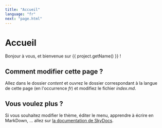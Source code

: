 ```yaml
---
title: "Accueil"
language: "fr"
next: "page.html"
---
```


# Accueil

Bonjour à vous, et bienvenue sur {{ project.getName() }} !

## Comment modifier cette page ?

Allez dans le dossier _content_ et ouvrez le dossier correspondant à la langue de cette page (en l'occurrence _fr_) et modifiez le fichier _index.md_.

## Vous voulez plus ?

Si vous souhaitez modifier le thème, éditer le menu, apprendre à écrire en MarkDown, ... allez sur [la documentation de SkyDocs](https://skyost.github.io/SkyDocs).
